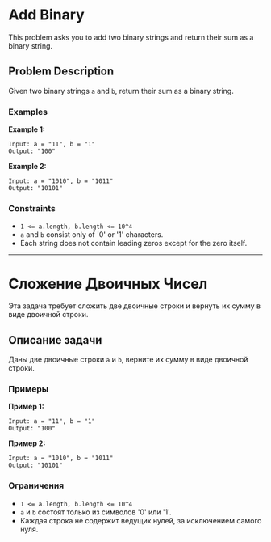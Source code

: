 # Add Binary

This problem asks you to add two binary strings and return their sum as a binary string.

## Problem Description

Given two binary strings `a` and `b`, return their sum as a binary string.

### Examples

**Example 1:**

```
Input: a = "11", b = "1"
Output: "100"
```

**Example 2:**

```
Input: a = "1010", b = "1011"
Output: "10101"
```

### Constraints

*   `1 <= a.length, b.length <= 10^4`
*   `a` and `b` consist only of '0' or '1' characters.
*   Each string does not contain leading zeros except for the zero itself.

---

# Сложение Двоичных Чисел

Эта задача требует сложить две двоичные строки и вернуть их сумму в виде двоичной строки.

## Описание задачи

Даны две двоичные строки `a` и `b`, верните их сумму в виде двоичной строки.

### Примеры

**Пример 1:**

```
Input: a = "11", b = "1"
Output: "100"
```

**Пример 2:**

```
Input: a = "1010", b = "1011"
Output: "10101"
```

### Ограничения

*   `1 <= a.length, b.length <= 10^4`
*   `a` и `b` состоят только из символов '0' или '1'.
*   Каждая строка не содержит ведущих нулей, за исключением самого нуля.